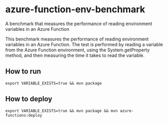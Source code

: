 # azure-function-env-benchmark
A benchmark that measures the performance of reading environment variables in an Azure Function 

This benchmark measures the performance of reading environment variables in an Azure Function. The test is performed by reading a variable from the Azure Function environment, using the System.getProperty method, and then measuring the time it takes to read the variable.


## How to run
```
export VARIABLE_EXISTS=true && mvn package
```

## How to deploy
```
export VARIABLE_EXISTS=true && mvn package && mvn azure-functions:deploy
```
